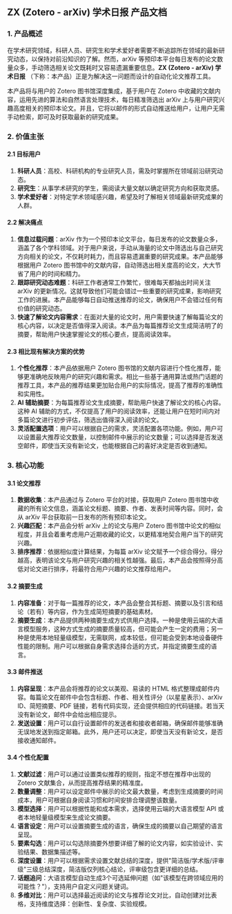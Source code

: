 ## ZX (Zotero - arXiv) 学术日报 产品文档

### 1. 产品概述
在学术研究领域，科研人员、研究生和学术爱好者需要不断追踪所在领域的最新研究动态，以保持对前沿知识的了解。然而，arXiv 等预印本平台每日发布的论文数量众多，手动筛选相关论文既耗时又容易遗漏重要信息。**ZX (Zotero - arXiv) 学术日报** （下称：本产品）正是为解决这一问题而设计的自动化论文推荐工具。

本产品将与用户的 Zotero 图书馆深度集成，基于用户在 Zotero 中收藏的文献内容，运用先进的算法和自然语言处理技术，每日精准筛选出 arXiv 上与用户研究兴趣高度相关的预印本论文。并且，它将以邮件的形式自动推送给用户，让用户无需手动检索，即可及时获取最新的研究成果。

### 2. 价值主张

#### 2.1 目标用户
1. **科研人员**：高校、科研机构的专业研究人员，需及时掌握所在领域前沿研究动态。
2. **研究生**：从事学术研究的学生，需阅读大量文献以确定研究方向和获取灵感。
3. **学术爱好者**：对特定学术领域感兴趣，希望及时了解相关领域最新研究成果的人群。

#### 2.2 解决痛点
1. **信息过载问题**：arXiv 作为一个预印本论文平台，每日发布的论文数量众多，涵盖了各个学科领域。对于用户来说，手动从海量的论文中筛选出与自己研究方向相关的论文，不仅耗时耗力，而且容易遗漏重要的研究成果。本产品能够根据用户 Zotero 图书馆中的文献内容，自动筛选出相关度高的论文，大大节省了用户的时间和精力。
2. **跟踪研究动态难题**：科研工作者通常工作繁忙，很难每天都抽出时间关注 arXiv 的更新情况。这就导致他们可能会错过一些重要的研究成果，影响研究工作的进展。本产品能够每日自动推送推荐的论文，确保用户不会错过任何有价值的研究动态。
3. **快速了解论文内容需求**：在面对大量的论文时，用户需要快速了解每篇论文的核心内容，以决定是否值得深入阅读。本产品为每篇推荐论文生成简洁明了的摘要，帮助用户快速掌握论文的核心要点，提高阅读效率。

#### 2.3 相比现有解决方案的优势
1. **个性化推荐**：本产品依据用户 Zotero 图书馆的文献内容进行个性化推荐，能够更准确地反映用户的研究兴趣和需求。相比一些基于通用算法或热门话题的推荐工具，本产品的推荐结果更加贴合用户的实际情况，提高了推荐的准确性和实用性。
2. **AI 辅助摘要**：为每篇推荐论文生成摘要，帮助用户快速了解论文的核心内容。这种 AI 辅助的方式，不仅提高了用户的阅读效率，还能让用户在短时间内对多篇论文进行初步评估，筛选出值得深入阅读的论文。
3. **灵活配置选项**：用户可以根据自己的需求，灵活配置各项功能。例如，用户可以设置最大推荐论文数量，以控制邮件中展示的论文数量；可以选择是否发送空邮件，即使当天没有新论文，也能根据自己的喜好决定是否收到通知。

### 3. 核心功能
#### 3.1 论文推荐
1. **数据收集**：本产品通过与 Zotero 平台的对接，获取用户 Zotero 图书馆中收藏的所有论文信息，涵盖论文标题、摘要、作者、发表时间等内容。同时，会从 arXiv 平台获取前一日发布的所有预印本论文。
2. **兴趣匹配**：本产品会分析 arXiv 上的论文与用户 Zotero 图书馆中论文的相似程度，并且会着重考虑用户近期收藏的论文，以更精准地契合用户当下的研究兴趣。
3. **排序推荐**：依据相似度计算结果，为每篇 arXiv 论文赋予一个综合得分。得分越高，表明该论文与用户研究兴趣的相关性越强。最后，本产品会按照得分高低对论文进行排序，将最符合用户兴趣的论文推荐给用户。

#### 3.2 摘要生成
1. **内容准备**：对于每一篇推荐的论文，本产品会整合其标题、摘要以及引言和结论（若有）等内容，作为生成简短摘要的基础素材。
2. **摘要生成**：本产品提供两种摘要生成方式供用户选择。一种是使用云端的大语言模型服务，这种方式生成的摘要质量较高，但可能会产生一定的费用；另一种是使用本地轻量级模型，无需联网，成本较低，但可能会受到本地设备硬件性能的限制。用户可以根据自身需求选择合适的方式，并指定摘要生成的语言。

#### 3.3 邮件推送
1. **内容呈现**：本产品会将推荐的论文以美观、易读的 HTML 格式整理成邮件内容。每篇论文在邮件中会包含标题、作者、相关性评分（以星星表示）、arXiv ID、简短摘要、PDF 链接，若有代码实现，还会提供相应的代码链接。若当天没有新论文，邮件中会给出相应提示。
2. **发送设置**：用户可以自行设置邮件的发送者和接收者邮箱，确保邮件能够准确无误地发送到指定邮箱。此外，用户还可以决定，即使当天没有新论文，是否接收通知邮件。

#### 3.4 个性化配置
1. **文献过滤**：用户可以通过设置类似推荐的规则，指定不想在推荐中出现的 Zotero 文献集合，从而提高推荐结果的精准度。
2. **数量调整**：用户可以设定邮件中展示的论文最大数量，考虑到生成摘要的时间成本，用户可根据自身阅读习惯和时间安排合理调整该数量。
3. **模型选择**：用户可以根据性能和成本需求，选择使用云端的大语言模型 API 或者本地轻量级模型来生成论文摘要。
4. **语言设定**：用户可以设置摘要生成的语言，确保生成的摘要以自己期望的语言呈现。
5. **要素勾选**：用户可以勾选除摘要外想要详细了解的论文内容，如实验设计、实验结果、数据集描述等。
6. **深度设置**：用户可以根据需求设置文献总结的深度，提供"简洁版/学术版/评审级"三级总结深度，简洁版仅列核心结论，评审级包含更详细的总结。
7. **话题追问**：大语言模型自动生成3个可选延伸问题（如"该模型在跨领域应用的可能性？"），支持用户自定义问题关键词。
8. **多维对比**：用户可以选择最近阅读的论文与推荐论文对比，自动创建对比表格，支持维度选择：创新性、复杂度、实验规模。
